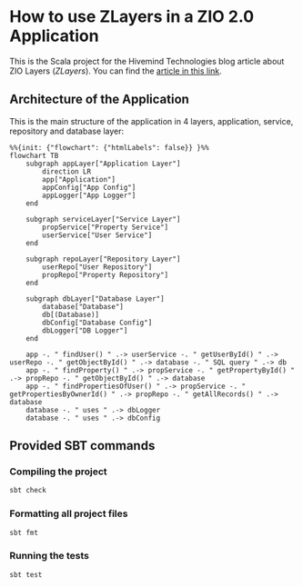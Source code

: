 # How to use ZLayers in a ZIO 2.0 Application

This is the Scala project for the Hivemind Technologies blog article about ZIO Layers (_ZLayers_).
You can find the [article in this link](http://hivemindtechnologies.com).

## Architecture of the Application

This is the main structure of the application in 4 layers, application, service, repository and database layer:

```mermaid
%%{init: {"flowchart": {"htmlLabels": false}} }%%
flowchart TB
    subgraph appLayer["Application Layer"]
        direction LR
        app["Application"]
        appConfig["App Config"]
        appLogger["App Logger"]
    end

    subgraph serviceLayer["Service Layer"]
        propService["Property Service"]
        userService["User Service"]
    end

    subgraph repoLayer["Repository Layer"]
        userRepo["User Repository"]
        propRepo["Property Repository"]
    end

    subgraph dbLayer["Database Layer"]
        database["Database"]
        db[(Database)]
        dbConfig["Database Config"]
        dbLogger["DB Logger"]
    end

    app -. " findUser() " .-> userService -. " getUserById() " .-> userRepo -. " getObjectById() " .-> database -. " SQL query " .-> db
    app -. " findProperty() " .-> propService -. " getPropertyById() " .-> propRepo -. " getObjectById() " .-> database
    app -. " findPropertiesOfUser() " .-> propService -. " getPropertiesByOwnerId() " .-> propRepo -. " getAllRecords() " .-> database
    database -. " uses " .-> dbLogger
    database -. " uses " .-> dbConfig
```

## Provided SBT commands

### Compiling the project

```bash
sbt check
```

### Formatting all project files

```bash
sbt fmt
```

### Running the tests

```bash
sbt test
```

